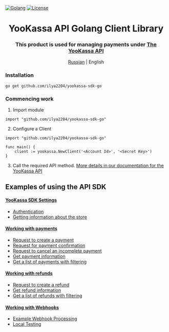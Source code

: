 [![Golang](https://img.shields.io/badge/Go-v1.19-EEEEEE?logo=go&logoColor=white&labelColor=00ADD8)](https://go.dev/)
[![License](https://img.shields.io/pypi/l/yookassa.svg)](LICENSE)

<div align="center">
    <h1 align="center">YooKassa API Golang Client Library
    </h1>
    <h3 align="center">This product is used for managing payments under <a href="https://yookassa.ru/developers/api?lang=en">The YooKassa API</a>
    </h3>
    <p align="center">
        <a href="README.md">Russian</a> | English 
    </p>
</div>

### Installation
`go get github.com/ilya2204/yookassa-sdk-go`

### Commencing work
1. Import module
```golang
import "github.com/ilya2204/yookassa-sdk-go"
```
2. Configure a Client
```golang
import "github.com/ilya2204/yookassa-sdk-go"

func main() {
    client := yookassa.NewClient('<Account Id>', '<Secret Key>')	
}
```
3. Call the required API method. [More details in our documentation for the YooKassa API](https://yookassa.ru/developers/api?lang=en)

## Examples of using the API SDK
#### [YooKassa SDK Settings](https://github.com/ilya2204/yookassa-sdk-go/blob/main/docs/examples/01-configuration.en.md)
* [Authentication](https://github.com/ilya2204/yookassa-sdk-go/blob/main/docs/examples/01-configuration.en.md#Authentication)
* [Getting information about the store](https://github.com/ilya2204/yookassa-sdk-go/blob/main/docs/examples/01-configuration.en.md#Getting-information-about-the-store)
#### [Working with payments](https://github.com/ilya2204/yookassa-sdk-go/blob/main/docs/examples/02-payments.en.md)
* [Request to create a payment](https://github.com/ilya2204/yookassa-sdk-go/blob/main/docs/examples/02-payments.en.md#Request-to-create-a-payment)
* [Request for payment confirmation](https://github.com/ilya2204/yookassa-sdk-go/blob/main/docs/examples/02-payments.en.md#Request-for-payment-confirmation)
* [Request to cancel an incomplete payment](https://github.com/ilya2204/yookassa-sdk-go/blob/main/docs/examples/02-payments.en.md#Request-to-cancel-an-incomplete-payment)
* [Get payment information](https://github.com/ilya2204/yookassa-sdk-go/blob/main/docs/examples/02-payments.en.md#Get-payment-information)
* [Get a list of payments with filtering](https://github.com/ilya2204/yookassa-sdk-go/blob/main/docs/examples/02-payments.en.md#Get-a-list-of-payments-with-filtering)
#### [Working with refunds](https://github.com/ilya2204/yookassa-sdk-go/blob/main/docs/examples/03-refunds.en.md)
* [Request to create a refund](https://github.com/ilya2204/yookassa-sdk-go/blob/main/docs/examples/03-refunds.en.md#Request-to-create-a-refund)
* [Get refund information](https://github.com/ilya2204/yookassa-sdk-go/blob/main/docs/examples/03-refunds.en.md#Get-refund-information)
* [Get a list of refunds with filtering](https://github.com/ilya2204/yookassa-sdk-go/blob/main/docs/examples/03-refunds.en.md#Get-a-list-of-refunds-with-filtering)
#### [Working with Webhooks](https://github.com/ilya2204/yookassa-sdk-go/blob/main/docs/examples/04-webhooks.en.md)
* [Example Webhook Processing](https://github.com/ilya2204/yookassa-sdk-go/blob/main/docs/examples/04-webhooks.en.md#Example-Webhook-Processing)
* [Local Testing](https://github.com/ilya2204/yookassa-sdk-go/blob/main/docs/examples/04-webhooks.en.md#Local-Testing)

